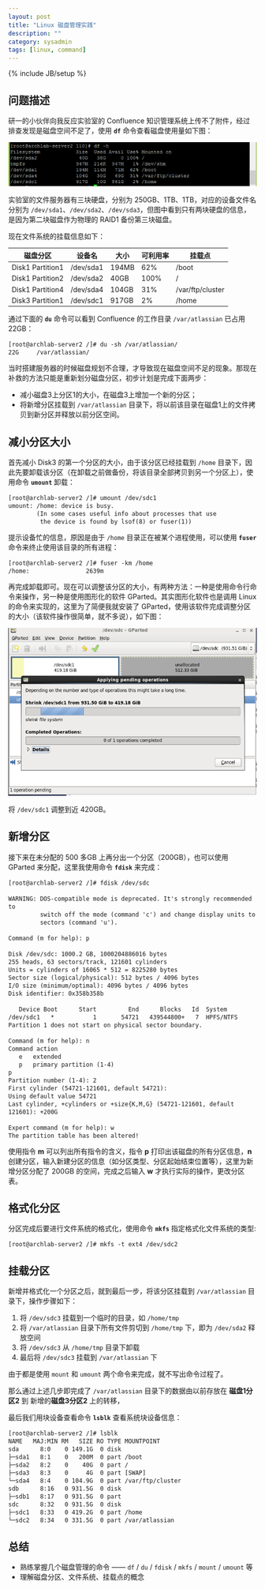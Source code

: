 ```yaml
---
layout: post
title: "Linux 磁盘管理实践"
description: ""
category: sysadmin 
tags: [linux, command]
---
```

{% include JB/setup %} 

## 问题描述

研一的小伙伴向我反应实验室的 Confluence 知识管理系统上传不了附件，经过排查发现是磁盘空间不足了，使用 **`df`** 命令查看磁盘使用量如下图：

![](../../images/disk_info.png)

实验室的文件服务器有三块硬盘，分别为 250GB、1TB、1TB，对应的设备文件名分别为 `/dev/sda1`、`/dev/sda2`、`/dev/sda3`，但图中看到只有两块硬盘的信息，是因为第二块磁盘作为物理的 RAID1 备份第三块磁盘。

现在文件系统的挂载信息如下：

磁盘分区 | 设备名 | 大小  | 可利用率 | 挂载点 |
--------| ------|-------|---------|-------|
Disk1 Partition1   | /dev/sda1 |  194MB |  62%  |   /boot |
Disk1 Partition2   | /dev/sda2 |  40GB  | 100%  |   /   |
Disk1 Partition4   | /dev/sda4 |  104GB | 31%   | /var/ftp/cluster |
Disk3 Partition1   | /dev/sdc1 |  917GB | 2%    |  /home |

通过下面的 **`du`** 命令可以看到 Confluence 的工作目录 `/var/atlassian` 已占用 22GB：

```
[root@archlab-server2 /]# du -sh /var/atlassian/
22G     /var/atlassian/
```

当时搭建服务器的时候磁盘规划不合理，才导致现在磁盘空间不足的现象。那现在补救的方法只能是重新划分磁盘分区，初步计划是完成下面两步：

* 减小磁盘3上分区1的大小，在磁盘3上增加一个新的分区；
* 将新增分区挂载到 `/var/atlassian` 目录下，将以前该目录在磁盘1上的文件拷贝到新分区并释放以前分区空间。


## 减小分区大小

首先减小 Disk3 的第一个分区的大小，由于该分区已经挂载到 `/home` 目录下，因此先要卸载该分区（在卸载之前做备份，将该目录全部拷贝到另一个分区上），使用命令 **`umount`** 卸载：

```
[root@archlab-server2 /]# umount /dev/sdc1
umount: /home: device is busy.
        (In some cases useful info about processes that use
         the device is found by lsof(8) or fuser(1))
```

提示设备忙的信息，原因是由于 `/home` 目录正在被某个进程使用，可以使用 **`fuser`** 命令来终止使用该目录的所有进程：

```
[root@archlab-server2 /]# fuser -km /home
/home:                2639m
```

再完成卸载即可。现在可以调整该分区的大小，有两种方法：一种是使用命令行命令来操作，另一种是使用图形化的软件 GParted。其实图形化软件也是调用 Linux 的命令来实现的，这里为了简便我就安装了 GParted，使用该软件完成调整分区的大小（该软件操作很简单，就不多说），如下图：

![](../../images/gparted.png)

将 `/dev/sdc1` 调整到近 420GB。


## 新增分区

接下来在未分配的 500 多GB 上再分出一个分区（200GB），也可以使用 GParted 来分配，这里我使用命令 **`fdisk`** 来完成：

```
[root@archlab-server2 /]# fdisk /dev/sdc

WARNING: DOS-compatible mode is deprecated. It's strongly recommended to
         switch off the mode (command 'c') and change display units to
         sectors (command 'u').

Command (m for help): p

Disk /dev/sdc: 1000.2 GB, 1000204886016 bytes
255 heads, 63 sectors/track, 121601 cylinders
Units = cylinders of 16065 * 512 = 8225280 bytes
Sector size (logical/physical): 512 bytes / 4096 bytes
I/O size (minimum/optimal): 4096 bytes / 4096 bytes
Disk identifier: 0x358b358b

   Device Boot      Start         End      Blocks   Id  System
/dev/sdc1   *           1       54721   439544800+   7  HPFS/NTFS
Partition 1 does not start on physical sector boundary.

Command (m for help): n
Command action
   e   extended
   p   primary partition (1-4)
p
Partition number (1-4): 2
First cylinder (54721-121601, default 54721):
Using default value 54721
Last cylinder, +cylinders or +size{K,M,G} (54721-121601, default 121601): +200G

Expert command (m for help): w
The partition table has been altered!
```

使用指令 **m** 可以列出所有指令的含义，指令 **p** 打印出该磁盘的所有分区信息，**n** 创建分区，输入新建分区的信息（如分区类型、分区起始结束位置等），这里为新增分区分配了 200GB 的空间，完成之后输入 **w** 才执行实际的操作，更改分区表。

## 格式化分区

分区完成后要进行文件系统的格式化，使用命令 **`mkfs`** 指定格式化文件系统的类型:

```
[root@archlab-server2 /]# mkfs -t ext4 /dev/sdc2
```

## 挂载分区

新增并格式化一个分区之后，就到最后一步，将该分区挂载到 `/var/atlassian` 目录下，操作步骤如下：

1. 将 `/dev/sdc3` 挂载到一个临时的目录，如 `/home/tmp`
2. 将 `/var/atlassian` 目录下所有文件剪切到 `/home/tmp` 下，即为 `/dev/sda2` 释放空间
3. 将 `/dev/sdc3` 从 `/home/tmp` 目录下卸载
4. 最后将 `/dev/sdc3` 挂载到 `/var/atlassian` 下

由于都是使用 `mount` 和 `umount` 两个命令来完成，就不写出命令过程了。

那么通过上述几步即完成了 `/var/atlassian` 目录下的数据由以前存放在 **磁盘1分区2** 到 新增的**磁盘3分区2** 上的转移，

最后我们用块设备查看命令 **`lsblk`** 查看系统块设备信息：

```
[root@archlab-server2 /]# lsblk
NAME   MAJ:MIN RM   SIZE RO TYPE MOUNTPOINT
sda      8:0    0 149.1G  0 disk
├─sda1   8:1    0   200M  0 part /boot
├─sda2   8:2    0    40G  0 part /
├─sda3   8:3    0     4G  0 part [SWAP]
└─sda4   8:4    0 104.9G  0 part /var/ftp/cluster
sdb      8:16   0 931.5G  0 disk
├─sdb1   8:17   0 931.5G  0 part
sdc      8:32   0 931.5G  0 disk
├─sdc1   8:33   0 419.2G  0 part /home
└─sdc2   8:34   0 331.5G  0 part /var/atlassian
```

## 总结

* 熟练掌握几个磁盘管理的命令 —— `df` / `du` / `fdisk` / `mkfs` / `mount` / `umount` 等
* 理解磁盘分区、文件系统、挂载点的概念
